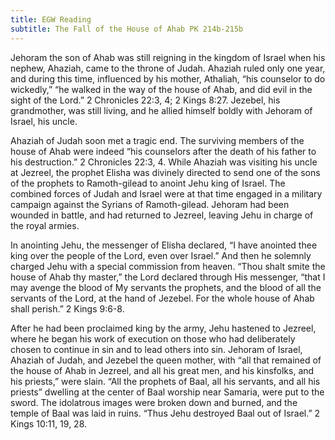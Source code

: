 ```yaml
---
title: EGW Reading
subtitle: The Fall of the House of Ahab PK 214b-215b
---
```


Jehoram the son of Ahab was still reigning in the kingdom of Israel when his nephew, Ahaziah, came to the throne of Judah. Ahaziah ruled only one year, and during this time, influenced by his mother, Athaliah, “his counselor to do wickedly,” “he walked in the way of the house of Ahab, and did evil in the sight of the Lord.” 2 Chronicles 22:3, 4; 2 Kings 8:27. Jezebel, his grandmother, was still living, and he allied himself boldly with Jehoram of Israel, his uncle.

Ahaziah of Judah soon met a tragic end. The surviving members of the house of Ahab were indeed “his counselors after the death of his father to his destruction.” 2 Chronicles 22:3, 4. While Ahaziah was visiting his uncle at Jezreel, the prophet Elisha was divinely directed to send one of the sons of the prophets to Ramoth-gilead to anoint Jehu king of Israel. The combined forces of Judah and Israel were at that time engaged in a military campaign against the Syrians of Ramoth-gilead. Jehoram had been wounded in battle, and had returned to Jezreel, leaving Jehu in charge of the royal armies.

In anointing Jehu, the messenger of Elisha declared, “I have anointed thee king over the people of the Lord, even over Israel.” And then he solemnly charged Jehu with a special commission from heaven. “Thou shalt smite the house of Ahab thy master,” the Lord declared through His messenger, “that I may avenge the blood of My servants the prophets, and the blood of all the servants of the Lord, at the hand of Jezebel. For the whole house of Ahab shall perish.” 2 Kings 9:6-8.

After he had been proclaimed king by the army, Jehu hastened to Jezreel, where he began his work of execution on those who had deliberately chosen to continue in sin and to lead others into sin. Jehoram of Israel, Ahaziah of Judah, and Jezebel the queen mother, with “all that remained of the house of Ahab in Jezreel, and all his great men, and his kinsfolks, and his priests,” were slain. “All the prophets of Baal, all his servants, and all his priests” dwelling at the center of Baal worship near Samaria, were put to the sword. The idolatrous images were broken down and burned, and the temple of Baal was laid in ruins. “Thus Jehu destroyed Baal out of Israel.” 2 Kings 10:11, 19, 28.
